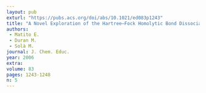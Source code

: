 ```yaml
---
layout: pub
exturl: "https://pubs.acs.org/doi/abs/10.1021/ed083p1243"
title: "A Novel Exploration of the Hartree–Fock Homolytic Bond Dissociation Problem in the Hydrogen Molecule by Means of Electron Localization Measures"
authors:
 - Matito E.
 - Duran M.
 - Solà M.
journal: J. Chem. Educ.
year: 2006
extra: 
volume: 83
pages: 1243-1248
n: 5
---
```

